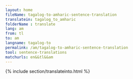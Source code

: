```yaml
---
layout: home
fileName: tagalog-to-amharic-sentence-translation
translatein: tagalog_to_amharic
folderName : translate
lang: am
from: tl
to: am
langname: tagalog-to
permalink: /am/tagalog-to-amharic-sentence-translation
tool: sentence-translations
matchurls: en&&tl&&am
---
```

{% include section/translateinto.html %}
